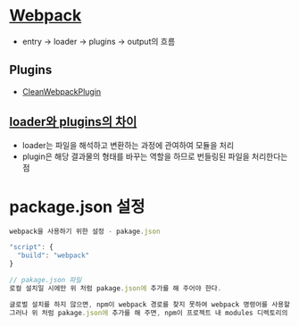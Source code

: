 # [Webpack](https://www.zerocho.com/category/Webpack/post/58aa916d745ca90018e5301d)
* entry -> loader -> plugins -> output의 흐름



## Plugins
* [CleanWebpackPlugin](https://studyingych.tistory.com/50)


## [loader와 plugins의 차이](https://bogyum-uncle.tistory.com/112)
* loader는 파일을 해석하고 변환하는 과정에 관여하여 모듈을 처리 
* plugin은 해당 결과물의 형태를 바꾸는 역할을 하므로 번들링된 파일을 처리한다는 점


# package.json 설정
```javascript
webpack을 사용하기 위한 설정 - pakage.json

"script": {
  "build": "webpack"
}

// pakage.json 파일
로컬 설치일 시에만 위 처럼 pakage.json에 추가를 해 주어야 한다.

글로벌 설치를 하지 않으면, npm이 webpack 경로를 찾지 못하여 webpack 명령어를 사용할 수 없다. 
그러나 위 처럼 pakage.json에 추가를 해 주면, npm이 프로젝트 내 modules 디렉토리의 webpack을 알아서 찾아 실행시켜준다.
```
